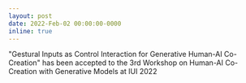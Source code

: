 ```yaml
---
layout: post
date: 2022-Feb-02 00:00:00-0000
inline: true
---
```


"Gestural Inputs as Control Interaction for Generative Human-AI Co-Creation" has been accepted to the 3rd Workshop on Human-AI Co-Creation with Generative Models at IUI 2022